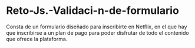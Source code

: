 # Reto-Js.-Validaci-n-de-formulario
Consta de un formulario diseñado para inscribirte en Netflix, 
en el que hay que inscribirse a un plan de pago para poder 
disfrutar de todo el contenido que ofrece la plataforma.
